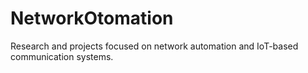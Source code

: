 # NetworkOtomation
Research and projects focused on network automation and IoT-based communication systems.
